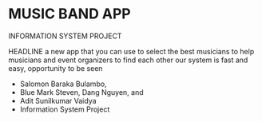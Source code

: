 # MUSIC BAND APP
 INFORMATION SYSTEM PROJECT

HEADLINE
a new app that you can use to select the best musicians to help musicians and event organizers to find each other our system is fast and easy, opportunity to be seen
- Salomon Baraka Bulambo,
- Blue Mark Steven, Dang Nguyen, and
- Adit Sunilkumar Vaidya
- Information System Project
